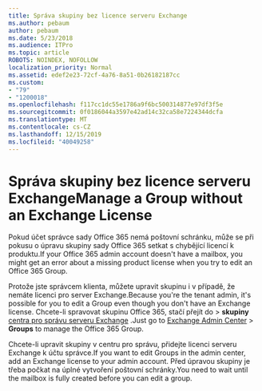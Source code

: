 ```yaml
---
title: Správa skupiny bez licence serveru Exchange
ms.author: pebaum
author: pebaum
ms.date: 5/23/2018
ms.audience: ITPro
ms.topic: article
ROBOTS: NOINDEX, NOFOLLOW
localization_priority: Normal
ms.assetid: edef2e23-72cf-4a76-8a51-0b26182187cc
ms.custom:
- "79"
- "1200018"
ms.openlocfilehash: f117cc1dc55e1786a9f6bc500314877e97df3f5e
ms.sourcegitcommit: 0f0186044a3597e42ad14c32ca58e7224344dcfa
ms.translationtype: MT
ms.contentlocale: cs-CZ
ms.lasthandoff: 12/15/2019
ms.locfileid: "40049258"
---
```

# <a name="manage-a-group-without-an-exchange-license"></a><span data-ttu-id="5ea4a-102">Správa skupiny bez licence serveru Exchange</span><span class="sxs-lookup"><span data-stu-id="5ea4a-102">Manage a Group without an Exchange License</span></span>

<span data-ttu-id="5ea4a-103">Pokud účet správce sady Office 365 nemá poštovní schránku, může se při pokusu o úpravu skupiny sady Office 365 setkat s chybějící licencí k produktu.</span><span class="sxs-lookup"><span data-stu-id="5ea4a-103">If your Office 365 admin account doesn't have a mailbox, you might get an error about a missing product license when you try to edit an Office 365 Group.</span></span>
  
<span data-ttu-id="5ea4a-104">Protože jste správcem klienta, můžete upravit skupinu i v případě, že nemáte licenci pro server Exchange.</span><span class="sxs-lookup"><span data-stu-id="5ea4a-104">Because you're the tenant admin, it's possible for you to edit a Group even though you don't have an Exchange license.</span></span> <span data-ttu-id="5ea4a-105">Chcete-li spravovat skupinu Office 365, stačí přejít do \> **skupiny** [centra pro správu serveru Exchange](https://outlook.office365.com/ecp.aspx) .</span><span class="sxs-lookup"><span data-stu-id="5ea4a-105">Just go to [Exchange Admin Center](https://outlook.office365.com/ecp.aspx) \> **Groups** to manage the Office 365 Group.</span></span>
  
<span data-ttu-id="5ea4a-106">Chcete-li upravit skupiny v centru pro správu, přidejte licenci serveru Exchange k účtu správce.</span><span class="sxs-lookup"><span data-stu-id="5ea4a-106">If you want to edit Groups in the admin center, add an Exchange license to your admin account.</span></span> <span data-ttu-id="5ea4a-107">Před úpravou skupiny je třeba počkat na úplné vytvoření poštovní schránky.</span><span class="sxs-lookup"><span data-stu-id="5ea4a-107">You need to wait until the mailbox is fully created before you can edit a group.</span></span>
  